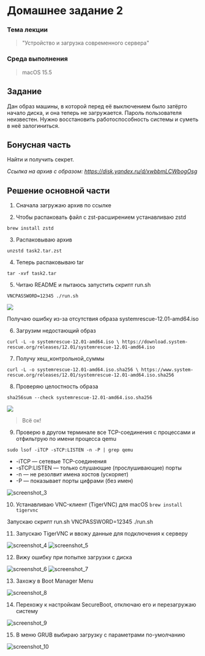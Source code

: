 # Домашнее задание 2

### Тема лекции
> "Устройство и загрузка современного сервера"

### Среда выполнения
> macOS 15.5

## Задание
Дан образ машины, в которой перед её выключением было затёрто начало диска, и она теперь не загружается. Пароль пользователя неизвестен. Нужно восстановить работоспособность системы и суметь в неё залогиниться.

## Бонусная часть
Найти и получить секрет.

*Ссылка на архив с образом: https://disk.yandex.ru/d/xwbbmLCWbogOsg*

## Решение основной части
1. Сначала загружаю архив по ссылке

2. Чтобы распаковать файл c zst-расширением устанавливаю zstd

`brew install zstd`

3. Распаковываю архив

`unzstd task2.tar.zst`

4. Теперь распаковываю tar

`tar -xvf task2.tar`

5. Читаю README и пытаюсь запустить скрипт run.sh

`VNCPASSWORD=12345 ./run.sh`

![](https://getfile.dokpub.com/yandex/get/https://disk.yandex.ru/i/GYNCND47czg08g)

Получаю ошибку из-за отсутствия образа systemrescue-12.01-amd64.iso

6. Загрузим недостающий образ

`curl -L -o systemrescue-12.01-amd64.iso \
  https://download.system-rescue.org/releases/12.01/systemrescue-12.01-amd64.iso`

7. Получу хеш_контрольной_суммы

`curl -L -o systemrescue-12.01-amd64.iso.sha256 \
  https://www.system-rescue.org/releases/12.01/systemrescue-12.01-amd64.iso.sha256`

8. Проверяю целостность образа

`sha256sum --check systemrescue-12.01-amd64.iso.sha256`

![](https://getfile.dokpub.com/yandex/get/https://disk.yandex.ru/i/W2--lXCBsW3JlQ)

> Всё ок!

9. Проверю в другом терминале все TCP-соединения с процессами и отфильтрую по имени процесса qemu

`sudo lsof -iTCP -sTCP:LISTEN -n -P | grep qemu`

-	-iTCP — сетевые TCP-соединения  
-	-sTCP:LISTEN — только слушающие (прослушивающие) порты  
-	-n — не резолвит имена хостов (ускоряет)  
-	-P — показывает порты цифрами (без имен)  

![screenshot_3]()

10. Устанавливаю VNC-клиент (TigerVNC) для macOS
`brew install tigervnc`

Запускаю скрипт run.sh
VNCPASSWORD=12345 ./run.sh

11. Запускаю TigerVNC и ввожу данные для подключения к серверу

![screenshot_4]()
![screenshot_5]()

12. Вижу ошибку при попытке загрузки с диска

![screenshot_6]()
![screenshot_7]()

13. Захожу в Boot Manager Menu

![screenshot_8]()

14. Перехожу к настройкам SecureBoot, отключаю его и перезагружаю систему

![screenshot_9]()

15. В меню GRUB выбираю загрузку с параметрами по-умолчанию

![screenshot_10]()
